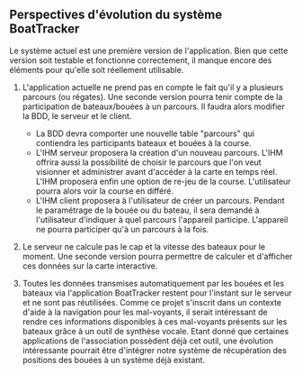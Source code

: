 ## Perspectives d'évolution du système BoatTracker

Le système actuel est une première version de l'application. Bien que cette version soit testable et fonctionne correctement, il manque encore des éléments pour qu'elle soit réellement utilisable. 

1. L'application actuelle ne prend pas en compte le fait qu'il y a plusieurs parcours (ou régates). Une seconde version pourra tenir compte de la participation de bateaux/bouées à un parcours. Il faudra alors modifier la BDD, le serveur et le client. 
   - La BDD devra comporter une nouvelle table "parcours" qui contiendra les participants bateaux et bouées à la course. 
   - L'IHM serveur proposera la création d'un nouveau parcours. L'IHM offrira aussi la possibilité de choisir le parcours que l'on veut visionner et administrer avant d'accéder à la carte en temps réel. L'IHM proposera enfin une option de re-jeu de la course. L'utilisateur pourra alors voir la course en différé. 
   - L'IHM client proposera à l'utilisateur de créer un parcours. Pendant le paramétrage de la bouée ou du bateau, il sera demandé à l'utilisateur d'indiquer à quel parcours l'appareil participe. L'appareil ne pourra participer qu'à un parcours à la fois. 

2. Le serveur ne calcule pas le cap et la vitesse des bateaux pour le moment. Une seconde version pourra permettre de calculer et d'afficher ces données sur la carte interactive.

3. Toutes les données transmises automatiquement par les bouées et les bateaux via l'application BoatTracker restent pour l'instant sur le serveur et ne sont pas réutilisées. Comme ce projet s'inscrit dans un contexte d'aide à la navigation pour les mal-voyants, il serait intéressant de rendre ces informations disponibles à ces mal-voyants présents sur les bateaux grâce à un outil de synthèse vocale. Etant donné que certaines applications de l'association possèdent déjà cet outil, une évolution intéressante pourrait être d'intégrer notre système de récupération des positions des bouées à un système déjà existant.

